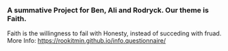 ### A summative Project for Ben, Ali and Rodryck. Our theme is Faith. 
Faith is the willingness to fail with Honesty, instead of succeding with fruad.
<br>
More Info: https://rookitmin.github.io/info.questionnaire/

